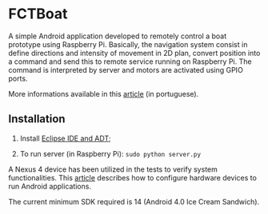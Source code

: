 FCTBoat
=======

A simple Android application developed to remotely control a boat prototype using Raspberry Pi. Basically, the navigation system consist in define directions and intensity of movement in 2D plan, convert position into a command and send this to remote service running on Raspberry Pi. The command is interpreted by server and motors are activated using GPIO ports.

More informations available in this [article](http://luizrabachini.com/media/projects/FCTBoat/relatory.pdf) (in portuguese).


Installation
------------

1. Install [Eclipse IDE and ADT](http://developer.android.com/sdk/installing/installing-adt.html);

2. To run server (in Raspberry Pi): ```sudo python server.py```

A Nexus 4 device has been utilized in the tests to verify system functionalities. This [article](http://developer.android.com/tools/device.html) describes how to configure hardware devices to run Android applications.

The current minimum SDK required is 14 (Android 4.0 Ice Cream Sandwich).
